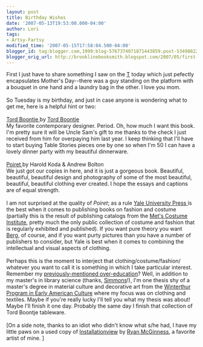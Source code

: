 ```yaml
---
layout: post
title: Birthday Wishes
date: '2007-05-13T19:53:00.000-04:00'
author: Lori
tags:
- Artsy-Fartsy
modified_time: '2007-05-15T17:58:04.500-04:00'
blogger_id: tag:blogger.com,1999:blog-5767374071871443859.post-5349882265558020047
blogger_orig_url: http://brooklinebooksmith.blogspot.com/2007/05/first-i-just-have-to-share-something-i.html
---
```


First I just have to share something I saw on the <a href="http://mbta.com/">T</a> today which just pefectly encapsulates Mother's Day--there was a guy standing on the platform with a bouquet in one hand and a laundry bag in the other. I love you mom.<br /><br />So Tuesday is my birthday, and just in case anyone is wondering what to get me, here is a helpful hint or two:<br /><br /><a href="http://brookline.booksense.com/NASApp/store/Search?s=results&initiate=yes&amp;fromauthor=yes&author=5862413">Tord Boontje </a>by <a href="http://www.tordboontje.com/">Tord Boontje</a><br />My favorite contemporary designer. Period. Oh, how much I want this book. I'm pretty sure it will be Uncle Sam's gift to me thanks to the check I just received from him for overpaying him last year. I keep thinking that I'll have to start buying Table Stories pieces one by one so when I'm 50 I can have a lovely dinner party with my beautiful dinnerware.<br /><br /><a href="http://brookline.booksense.com/NASApp/store/Product?s=showproduct&amp;isbn=9780300120295">Poiret </a>by Harold Koda & Andrew Bolton<br />We just got our copies in here, and it is just a gorgeous book. Beautiful, beautiful, beautiful design and photography of some of the most beautiful, beautiful, beautiful clothing ever created. I hope the essays and captions are of equal strength.<br /><br />I am not surprised at the quality of <em>Poiret</em>; as a rule <a href="http://yalepress.yale.edu/yupbooks/ArtAndArchitecture/index.asp">Yale University Press </a>is the best when it comes to publishing books on fashion and costume (partially this is the result of publishing catalogs from the <a href="http://www.metmuseum.org/Works_of_Art/department.asp?dep=8">Met's Costume Institute</a>, pretty much the only public collection of costume and fashion that is regularly exhibited and published). If you want pure theory you want <a href="http://www.bergpublishers.com/us/home.htm">Berg</a>, of course, and if you want purty pictures than you have a number of publishers to consider, but Yale is best when it comes to combining the intellectual and visual aspects of clothing.<br /><br />Perhaps this is the moment to interject that clothing/costume/fashion/ whatever you want to call it is something in which I take particular interest. Remember my <a href="http://brooklinebooksmith.blogspot.com/2007/05/titles-for-kids.html">previously-mentioned over-education</a>? Well, in addition to my master's in library science (thanks, <a href="http://www.simmons.edu/gslis/">Simmons</a>!), I'm one thesis shy of a master's degree in material culture and decorative art from the <a href="http://www.udel.edu/winterthurprogram/index.html">Winterthur Program in Early American Culture</a> where my focus was on clothing and textiles. Maybe if you're really lucky I'll tell you what my thesis was about! Maybe I'll finish it one day. Probably the same day I finish that collection of Tord Boontje tableware.<br /><br />[On a side note, thanks to an idiot who didn't know what s/he had, I have my little paws on a used copy of <a href="http://brookline.booksense.com/NASApp/store/Search?s=results&initiate=yes&amp;ks=q&qsselect=KQ&amp;amp;amp;amp;title=&author=&amp;qstext=installationview">Installationview</a> by <a href="http://www.ryanmcginness.com/">Ryan McGinness</a>, a favorite artist of mine. ]